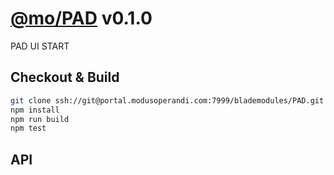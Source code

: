 
# [@mo/PAD](https://portal.modusoperandi.com/bitbucket/projects/BLADEMODULES/repos/PAD/browse) v0.1.0

PAD UI START

## Checkout & Build

```bash
git clone ssh://git@portal.modusoperandi.com:7999/blademodules/PAD.git
npm install
npm run build
npm test
```

## API

